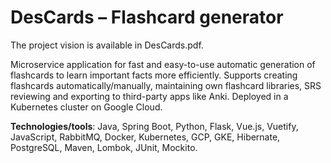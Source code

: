 # DesCards – Flashcard generator

The project vision is available in DesCards.pdf.

Microservice application for fast and easy-to-use automatic generation of flashcards to learn important facts more efficiently. Supports creating flashcards automatically/manually, maintaining own flashcard libraries, SRS reviewing and exporting to third-party apps like Anki. Deployed in a Kubernetes cluster on Google Cloud.

**Technologies/tools**: Java, Spring Boot, Python, Flask, Vue.js, Vuetify, JavaScript, RabbitMQ, Docker, Kubernetes, GCP, GKE, Hibernate, PostgreSQL, Maven, Lombok, JUnit, Mockito.
